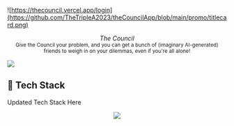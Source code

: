 ![https://thecouncil.vercel.app/login](https://github.com/TheTripleA2023/theCouncilApp/blob/main/promo/titlecard.png)

<p align="center">
  <em>The Council</em></br>
  <sub> Give the Council your problem, and you can get a bunch of (imaginary AI-generated) friends to weigh in on your dilemmas, even if you're all alone! </sub>
</p>

  <a href="https://ko-fi.com/thecouncilhtn2023">
    <img src="https://storage.ko-fi.com/cdn/brandasset/kofi_bg_tag_dark.png" />
  </a>
  
## 🚀 Tech Stack

Updated Tech Stack Here
<p align="center">
  <a href="https://skillicons.dev">
    <img src="https://skillicons.dev/icons?i=git,supabase,typescript,nextjs,tailwind,vercel" />
  </a>
</p>

